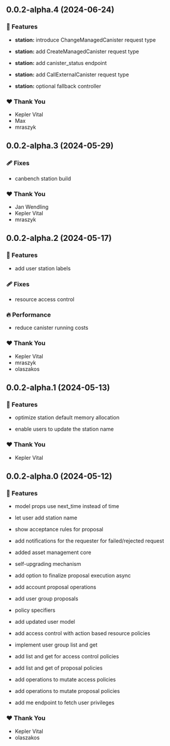 ## 0.0.2-alpha.4 (2024-06-24)


### 🚀 Features

- **station:** introduce ChangeManagedCanister request type

- **station:** add CreateManagedCanister request type

- **station:** add canister_status endpoint

- **station:** add CallExternalCanister request type

- **station:** optional fallback controller


### ❤️  Thank You

- Kepler Vital
- Max
- mraszyk

## 0.0.2-alpha.3 (2024-05-29)


### 🩹 Fixes

- canbench station build


### ❤️  Thank You

- Jan Wendling
- Kepler Vital
- mraszyk

## 0.0.2-alpha.2 (2024-05-17)


### 🚀 Features

- add user station labels


### 🩹 Fixes

- resource access control


### 🔥 Performance

- reduce canister running costs


### ❤️  Thank You

- Kepler Vital
- mraszyk
- olaszakos

## 0.0.2-alpha.1 (2024-05-13)


### 🚀 Features

- optimize station default memory allocation

- enable users to update the station name


### ❤️  Thank You

- Kepler Vital

## 0.0.2-alpha.0 (2024-05-12)


### 🚀 Features

- model props use next_time instead of time

- let user add station name

- show acceptance rules for proposal

- add notifications for the requester for failed/rejected request

- added asset management core

- self-upgrading mechanism

- add option to finalize proposal execution async

- add account proposal operations

- add user group proposals

- policy specifiers

- add updated user model

- add access control with action based resource policies

- implement user group list and get

- add list and get for access control policies

- add list and get of proposal policies

- add operations to mutate access policies

- add operations to mutate proposal policies

- add me endpoint to fetch user privileges

### ❤️  Thank You

- Kepler Vital
- olaszakos